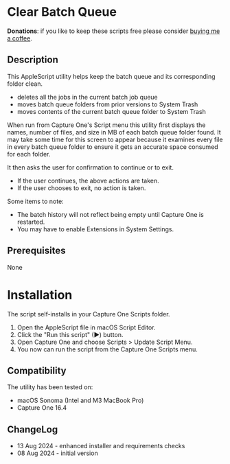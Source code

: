 # Clear Batch Queue

**Donations**: if you like to keep these scripts free please consider [buying me a coffee](https://buymeacoffee.com/walterrowe).

## Description

This AppleScript utility helps keep the batch queue and its corresponding folder clean.

- deletes all the jobs in the current batch job queue
- moves batch queue folders from prior versions to System Trash
- moves contents of the current batch queue folder to System Trash

When run from Capture One's Script menu this utility first displays the names, number of files, and size in MB of each batch queue folder found. It may take some time for this screen to appear because it examines every file in every batch queue folder to ensure it gets an accurate space consumed for each folder.

It then asks the user for confirmation to continue or to exit.

- If the user continues, the above actions are taken.
- If the user chooses to exit, no action is taken.

Some items to note:

- The batch history will not reflect being empty until Capture One is restarted.
- You may have to enable Extensions in System Settings.

## Prerequisites

None

# Installation

The script self-installs in your Capture One Scripts folder.

1. Open the AppleScript file in macOS Script Editor.
1. Click the "Run this script" (&#9654;) button.
1. Open Capture One and choose Scripts > Update Script Menu.
1. You now can run the script from the Capture One Scripts menu.

## Compatibility

The utility has been tested on:

- macOS Sonoma (Intel and M3 MacBook Pro)
- Capture One 16.4

## ChangeLog

- 13 Aug 2024 - enhanced installer and requirements checks
- 08 Aug 2024 - initial version
